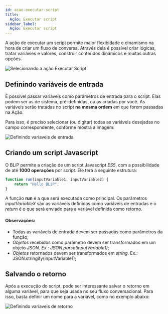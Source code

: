 ```yaml
---
id: acao-executar-script
title:
  Ação: Executar script
sidebar_label:
  Ação: Executar script
---
```


A ação de executar um script permite maior flexibidade e dinamismo na hora de criar um fluxo de conversa. Através dela é possível criar lógicas, tratar variávies e valores, construir conteúdos dinâmicos e muitas outras opções.

![Selecionando a ação Executar Script](/img/builder/acao-executar-script-1.png)

## Definindo variáveis de entrada

É possível passar variáveis como parâmetros de entrada para o script. Elas podem ser as de sistema, pré-definidas, ou as criadas por você. As variáveis serão tratadas no script **na mesma ordem** em que forem passadas na Ação.

Para isso, é preciso selecionar (ou digitar) todas as variáveis desejadas no campo correspondente, conforme mostra a imagem:

![Definindo variaveis de entrada](/img/builder/acao-executar-script-2.png)

## Criando um script Javascript

O BLiP permite a criação de um script Javascript *ES5*, com a possibilidade de até **1000 operações** por script. Ele terá a seguinte estrutura:

```javascript
function run(inputVariable1, inputVariable2) {
    return "Hello BLiP"; 
}
```
A função **run** é a que será executada como principal. Os parâmetros *inputVariableX* são as variáveis definidas como variáveis de entradas e o *return* é o que será enviado para a variável definida como retorno.

#### Observações:

* Todas as variáveis de entrada devem ser passadas como parâmetros da função;
* *Objetos* recebidos como parâmetro devem ser transformados em um objeto *JSON*. *Ex.: JSON.parse(inputVariable1)*;
* *Objetos* retornados devem ser transformados em *string*. Ex.: JSON.stringify(inputVariable1);

## Salvando o retorno

Após a execução do script, pode ser interessante salvar o retorno em alguma variável, para que seja usada no seu fluxo conversacional. Para isso, basta definir um nome para a variável, como no exemplo abaixo:

![Definindo variaveis de retorno](/img/builder/acao-executar-script-4.png)